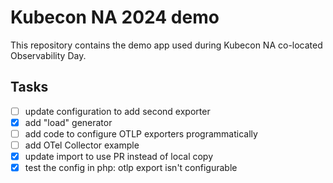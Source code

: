 # Kubecon NA 2024 demo

This repository contains the demo app used during Kubecon NA co-located
Observability Day.

## Tasks

- [ ] update configuration to add second exporter
- [x] add "load" generator
- [ ] add code to configure OTLP exporters programmatically
- [ ] add OTel Collector example
- [x] update import to use PR instead of local copy
- [x] test the config in php: otlp export isn't configurable
